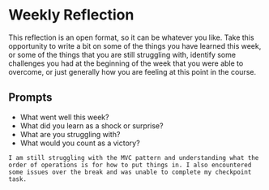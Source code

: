 # Weekly Reflection
This reflection is an open format, so it can be whatever you like. Take this opportunity to write a bit on some of the things you have learned this week, or some of the things that you are still struggling with, identify some challenges you had at the beginning of the week that you were able to overcome, or just generally how you are feeling at this point in the course.

## Prompts
- What went well this week?
- What did you learn as a shock or surprise?
- What are you struggling with?
- What would you count as a victory?

```I am still struggling with the MVC pattern and understanding what the order of operations is for how to put things in. I also encountered some issues over the break and was unable to complete my checkpoint task.```